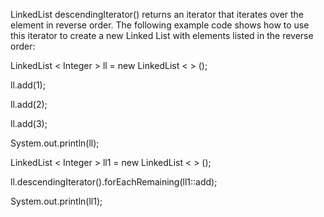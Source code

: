 LinkedList descendingIterator() returns an iterator that iterates over
the element in reverse order. The following example code shows how to
use this iterator to create a new Linked List with elements listed in
the reverse order:

LinkedList \< Integer \> ll = new LinkedList \< \> ();

ll.add(1);

ll.add(2);

ll.add(3);

System.out.println(ll);

LinkedList \< Integer \> ll1 = new LinkedList \< \> ();

ll.descendingIterator().forEachRemaining(ll1::add);

System.out.println(ll1);